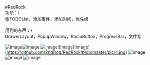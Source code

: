 #RedRock <br>功能：\ <br>像TODOList，添加事件，添加时间，优先级\
<br>用到的东西：\ <br> DrawerLayout，PopupWindow，RadioButton，ProgressBar，文件写\
<br>![image](https://github.com/2ndDog/RedRock/blob/master/pic/1.jpg)![image](https://github.com/2ndDog/RedRock/blob/master/pic/2.jpg)
![image](https://github.com/2ndDog/RedRock/blob/master/pic/3.jpg)![image](image](https://github.com/2ndDog/RedRock/blob/master/pic/4.jpg)
![image](https://github.com/2ndDog/RedRock/blob/master/pic/5.jpg)![image](https://github.com/2ndDog/RedRock/blob/master/pic/6.jpg)
![image](https://github.com/2ndDog/RedRock/blob/master/pic/7.jpg)
